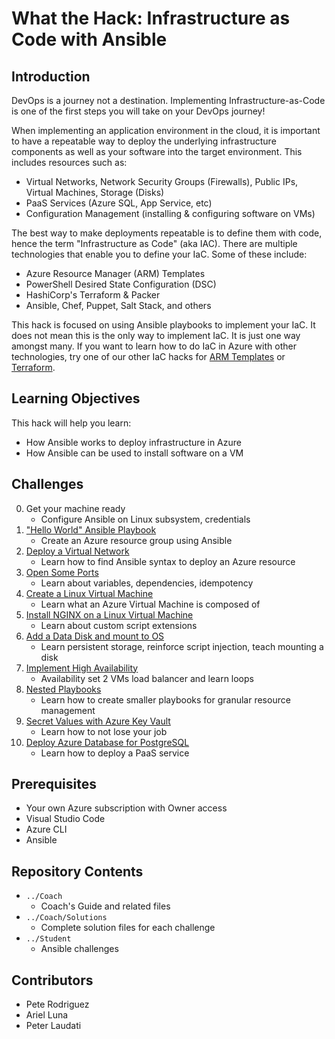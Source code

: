 # What the Hack:  Infrastructure as Code with Ansible
## Introduction

DevOps is a journey not a destination. Implementing Infrastructure-as-Code is one of the first steps you will take on your DevOps journey!

When implementing an application environment in the cloud, it is important to have a repeatable way to deploy the underlying infrastructure components as well as your software into the target environment.  This includes resources such as:
- Virtual Networks, Network Security Groups (Firewalls), Public IPs, Virtual Machines, Storage (Disks)
- PaaS Services (Azure SQL, App Service, etc)
- Configuration Management (installing & configuring software on VMs)

The best way to make deployments repeatable is to define them with code, hence the term "Infrastructure as Code" (aka IAC).  There are multiple technologies that enable you to define your IaC. Some of these include:
- Azure Resource Manager (ARM) Templates
- PowerShell Desired State Configuration (DSC)
- HashiCorp's Terraform & Packer
- Ansible, Chef, Puppet, Salt Stack, and others

This hack is focused on using Ansible playbooks to implement your IaC. It does not mean this is the only way to implement IaC.  It is just one way amongst many. If you want to learn how to do IaC in Azure with other technologies, try one of our other IaC hacks for [ARM Templates](../011-InfraAsCode-ARM-DSC) or [Terraform](../012-InfraAsCode-Terraform/).


## Learning Objectives
This hack will help you learn:
- How Ansible works to deploy infrastructure in Azure
- How Ansible can be used to install software on a VM

## Challenges
0. Get your machine ready 
   - Configure Ansible on Linux subsystem, credentials
1. ["Hello World" Ansible Playbook](./Student/Challenge-01.md)
   - Create an Azure resource group using Ansible 
1. [Deploy a Virtual Network](./Student/Challenge-02.md)
   - Learn how to find Ansible syntax to deploy an Azure resource
1. [Open Some Ports](./Student/Challenge-03.md)
   - Learn about variables, dependencies, idempotency
1. [Create a Linux Virtual Machine](./Student/Challenge-04.md)
   - Learn what an Azure Virtual Machine is composed of
1. [Install NGINX on a Linux Virtual Machine](./Student/Challenge-05.md)
   - Learn about custom script extensions
1. [Add a Data Disk and mount to OS](./Student/Challenge-06.md)
   - Learn persistent storage, reinforce script injection, teach mounting a disk 
1. [Implement High Availability](./Student/Challenge-08.md)
   - Availability set 2 VMs load balancer and learn loops
1. [Nested Playbooks](./Student/Challenge-08.md)
   - Learn how to create smaller playbooks for granular resource management
1. [Secret Values with Azure Key Vault](./Student/Challenge-09.md) 
   - Learn how to not lose your job
1. [Deploy Azure Database for PostgreSQL](./Student/Challenge-10.md) 
   - Learn how to deploy a PaaS service


## Prerequisites
- Your own Azure subscription with Owner access
- Visual Studio Code
- Azure CLI
- Ansible

## Repository Contents
- `../Coach`
  - Coach's Guide and related files
- `../Coach/Solutions`
  - Complete solution files for each challenge
- `../Student`
  - Ansible challenges


## Contributors
- Pete Rodriguez
- Ariel Luna
- Peter Laudati


